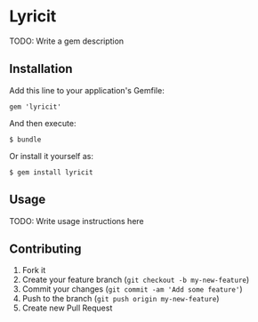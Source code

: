 # Lyricit

TODO: Write a gem description

## Installation

Add this line to your application's Gemfile:

    gem 'lyricit'

And then execute:

    $ bundle

Or install it yourself as:

    $ gem install lyricit

## Usage

TODO: Write usage instructions here

## Contributing

1. Fork it
2. Create your feature branch (`git checkout -b my-new-feature`)
3. Commit your changes (`git commit -am 'Add some feature'`)
4. Push to the branch (`git push origin my-new-feature`)
5. Create new Pull Request
